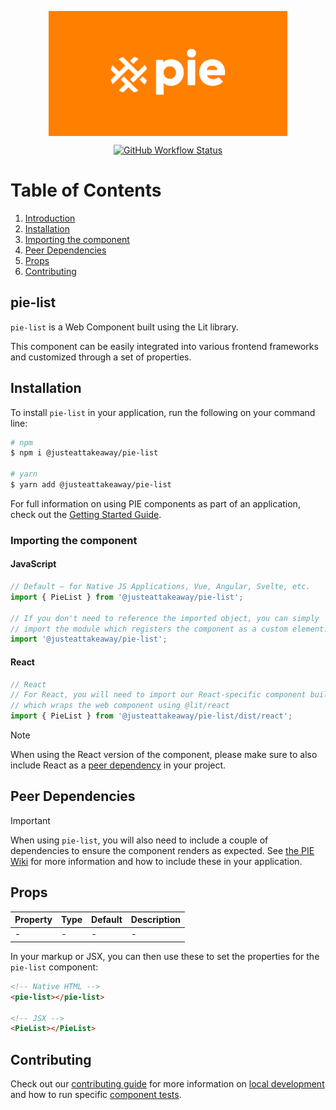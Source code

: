 <p align="center">
  <img align="center" src="../../../readme_image.png" height="200" alt="">
</p>

<p align="center">
  <a href="https://www.npmjs.com/@justeattakeaway/pie-list">
    <img alt="GitHub Workflow Status" src="https://img.shields.io/npm/v/@justeattakeaway/pie-list.svg">
  </a>
</p>

# Table of Contents

1. [Introduction](#pie-list)
2. [Installation](#installation)
3. [Importing the component](#importing-the-component)
4. [Peer Dependencies](#peer-dependencies)
5. [Props](#props)
6. [Contributing](#contributing)

## pie-list

`pie-list` is a Web Component built using the Lit library.

This component can be easily integrated into various frontend frameworks and customized through a set of properties.


## Installation

To install `pie-list` in your application, run the following on your command line:

```bash
# npm
$ npm i @justeattakeaway/pie-list

# yarn
$ yarn add @justeattakeaway/pie-list
```

For full information on using PIE components as part of an application, check out the [Getting Started Guide](https://github.com/justeattakeaway/pie/wiki/Getting-started-with-PIE-Web-Components).


### Importing the component

#### JavaScript
```js
// Default – for Native JS Applications, Vue, Angular, Svelte, etc.
import { PieList } from '@justeattakeaway/pie-list';

// If you don't need to reference the imported object, you can simply
// import the module which registers the component as a custom element.
import '@justeattakeaway/pie-list';
```

#### React
```js
// React
// For React, you will need to import our React-specific component build
// which wraps the web component using ​@lit/react
import { PieList } from '@justeattakeaway/pie-list/dist/react';
```

> [!NOTE]
> When using the React version of the component, please make sure to also
> include React as a [peer dependency](#peer-dependencies) in your project.


## Peer Dependencies

> [!IMPORTANT]
> When using `pie-list`, you will also need to include a couple of dependencies to ensure the component renders as expected. See [the PIE Wiki](https://github.com/justeattakeaway/pie/wiki/Getting-started-with-PIE-Web-Components#expected-dependencies) for more information and how to include these in your application.


## Props

| Property | Type | Default | Description |
|---|---|---|---|
| - | - | - | - |

In your markup or JSX, you can then use these to set the properties for the `pie-list` component:

```html
<!-- Native HTML -->
<pie-list></pie-list>

<!-- JSX -->
<PieList></PieList>
```

## Contributing

Check out our [contributing guide](https://github.com/justeattakeaway/pie/wiki/Contributing-Guide) for more information on [local development](https://github.com/justeattakeaway/pie/wiki/Contributing-Guide#local-development) and how to run specific [component tests](https://github.com/justeattakeaway/pie/wiki/Contributing-Guide#testing).